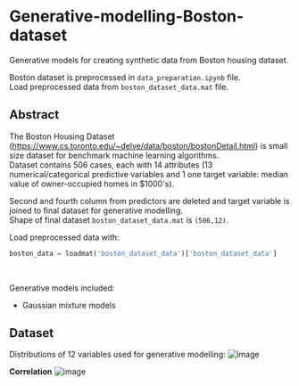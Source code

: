 # Generative-modelling-Boston-dataset
Generative models for creating synthetic data from Boston housing dataset. <br>

Boston dataset is preprocessed in ``` data_preparation.ipynb ``` file. <br>
Load preprocessed data from ``` boston_dataset_data.mat ``` file. <br>

## Abstract <br>
The Boston Housing Dataset (https://www.cs.toronto.edu/~delve/data/boston/bostonDetail.html) is small size dataset for benchmark machine learning algorithms. <br>
Dataset contains 506 cases, each with 14 attributes (13 numerical/categorical predictive variables and 1 one target variable: median value of owner-occupied homes in $1000's). <br>

Second and fourth column from predictors are deleted and target variable is joined to final dataset for generative modelling. <br>
Shape of final dataset ```boston_dataset_data.mat``` is ```(506,12)```. <br>

Load preprocessed data with: 
```python
boston_data = loadmat('boston_dataset_data')['boston_dataset_data']
```
<br>

Generative models included:
- Gaussian mixture models

## Dataset
Distributions of 12 variables used for generative modelling:
![image](https://user-images.githubusercontent.com/38408538/199962504-a5a4302a-b3d9-4ac9-97ac-a6de7215cede.png)

**Correlation**
![image](https://user-images.githubusercontent.com/38408538/199963376-74c16ed8-a5b5-4a0e-a731-35f5b2af6955.png)
